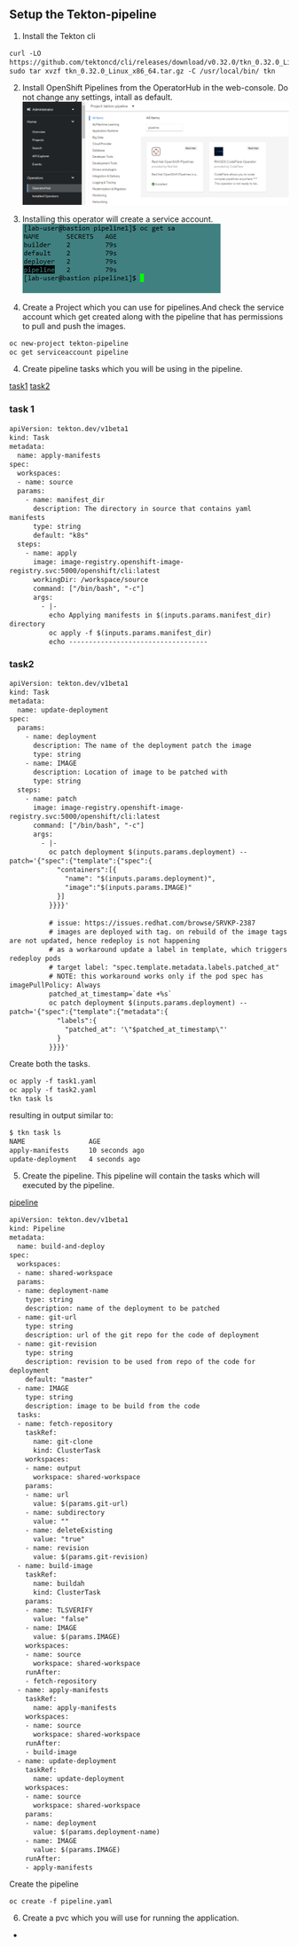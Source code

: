 
## Setup the Tekton-pipeline

1. Install the Tekton cli

```
curl -LO https://github.com/tektoncd/cli/releases/download/v0.32.0/tkn_0.32.0_Linux_x86_64.tar.gz
sudo tar xvzf tkn_0.32.0_Linux_x86_64.tar.gz -C /usr/local/bin/ tkn
```

2. Install OpenShift Pipelines from the OperatorHub in the web-console. Do not change any settings, intall as default.
![Alt text](image.png)

3. Installing this operator will create a service account.
![Alt text](image-6.png)

4. Create a Project which you can use for pipelines.And check the service account which get created along with the pipeline that has permissions to pull and push the images.

```
oc new-project tekton-pipeline
oc get serviceaccount pipeline
```

4. Create pipeline tasks which you will be using in the pipeline.

[task1](https://raw.githubusercontent.com/openshift/pipelines-tutorial/master/01_pipeline/01_apply_manifest_task.yaml)
[task2](https://raw.githubusercontent.com/openshift/pipelines-tutorial/master/01_pipeline/02_update_deployment_task.yaml)
### task 1 
```
apiVersion: tekton.dev/v1beta1
kind: Task
metadata:
  name: apply-manifests
spec:
  workspaces:
  - name: source
  params:
    - name: manifest_dir
      description: The directory in source that contains yaml manifests
      type: string
      default: "k8s"
  steps:
    - name: apply
      image: image-registry.openshift-image-registry.svc:5000/openshift/cli:latest
      workingDir: /workspace/source
      command: ["/bin/bash", "-c"]
      args:
        - |-
          echo Applying manifests in $(inputs.params.manifest_dir) directory
          oc apply -f $(inputs.params.manifest_dir)
          echo -----------------------------------
```

### task2
```
apiVersion: tekton.dev/v1beta1
kind: Task
metadata:
  name: update-deployment
spec:
  params:
    - name: deployment
      description: The name of the deployment patch the image
      type: string
    - name: IMAGE
      description: Location of image to be patched with
      type: string
  steps:
    - name: patch
      image: image-registry.openshift-image-registry.svc:5000/openshift/cli:latest
      command: ["/bin/bash", "-c"]
      args:
        - |-
          oc patch deployment $(inputs.params.deployment) --patch='{"spec":{"template":{"spec":{
            "containers":[{
              "name": "$(inputs.params.deployment)",
              "image":"$(inputs.params.IMAGE)"
            }]
          }}}}'

          # issue: https://issues.redhat.com/browse/SRVKP-2387
          # images are deployed with tag. on rebuild of the image tags are not updated, hence redeploy is not happening
          # as a workaround update a label in template, which triggers redeploy pods
          # target label: "spec.template.metadata.labels.patched_at"
          # NOTE: this workaround works only if the pod spec has imagePullPolicy: Always
          patched_at_timestamp=`date +%s`
          oc patch deployment $(inputs.params.deployment) --patch='{"spec":{"template":{"metadata":{
            "labels":{
              "patched_at": '\"$patched_at_timestamp\"'
            }
          }}}}'

```

Create both the tasks.
```
oc apply -f task1.yaml
oc apply -f task2.yaml
tkn task ls
```
resulting in output similar to:
```
$ tkn task ls
NAME                AGE
apply-manifests     10 seconds ago
update-deployment   4 seconds ago
``` 

5. Create the pipeline.
This pipeline will contain the tasks which will executed by the pipeline.

[pipeline](https://raw.githubusercontent.com/openshift/pipelines-tutorial/master/01_pipeline/04_pipeline.yaml)

```
apiVersion: tekton.dev/v1beta1
kind: Pipeline
metadata:
  name: build-and-deploy
spec:
  workspaces:
  - name: shared-workspace
  params:
  - name: deployment-name
    type: string
    description: name of the deployment to be patched
  - name: git-url
    type: string
    description: url of the git repo for the code of deployment
  - name: git-revision
    type: string
    description: revision to be used from repo of the code for deployment
    default: "master"
  - name: IMAGE
    type: string
    description: image to be build from the code
  tasks:
  - name: fetch-repository
    taskRef:
      name: git-clone
      kind: ClusterTask
    workspaces:
    - name: output
      workspace: shared-workspace
    params:
    - name: url
      value: $(params.git-url)
    - name: subdirectory
      value: ""
    - name: deleteExisting
      value: "true"
    - name: revision
      value: $(params.git-revision)
  - name: build-image
    taskRef:
      name: buildah
      kind: ClusterTask
    params:
    - name: TLSVERIFY
      value: "false"
    - name: IMAGE
      value: $(params.IMAGE)
    workspaces:
    - name: source
      workspace: shared-workspace
    runAfter:
    - fetch-repository
  - name: apply-manifests
    taskRef:
      name: apply-manifests
    workspaces:
    - name: source
      workspace: shared-workspace
    runAfter:
    - build-image
  - name: update-deployment
    taskRef:
      name: update-deployment
    workspaces:
    - name: source
      workspace: shared-workspace
    params:
    - name: deployment
      value: $(params.deployment-name)
    - name: IMAGE
      value: $(params.IMAGE)
    runAfter:
    - apply-manifests
```
Create the pipeline
```
oc create -f pipeline.yaml
```

6. Create a pvc which you will use for running the application.

- 